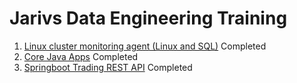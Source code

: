 # Jarivs Data Engineering Training
1. [Linux cluster monitoring agent (Linux and SQL)](./linux_sql/README.md) Completed
2. [Core Java Apps](./core_java/README.md) Completed
3. [Springboot Trading REST API](./springboot/README.md) Completed
